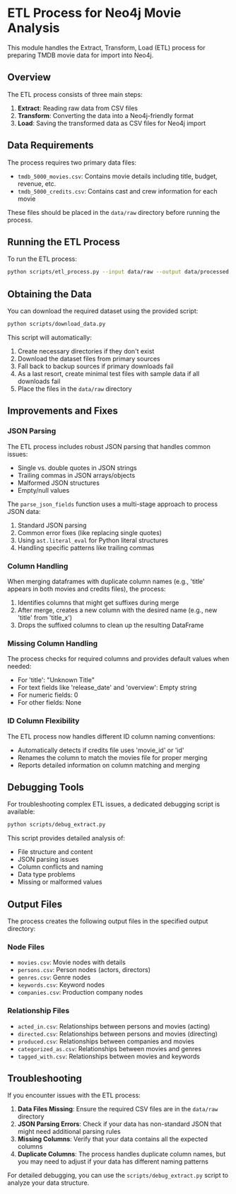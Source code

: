 # ETL Process for Neo4j Movie Analysis

This module handles the Extract, Transform, Load (ETL) process for preparing TMDB movie data for import into Neo4j.

## Overview

The ETL process consists of three main steps:

1. **Extract**: Reading raw data from CSV files
2. **Transform**: Converting the data into a Neo4j-friendly format
3. **Load**: Saving the transformed data as CSV files for Neo4j import

## Data Requirements

The process requires two primary data files:

- `tmdb_5000_movies.csv`: Contains movie details including title, budget, revenue, etc.
- `tmdb_5000_credits.csv`: Contains cast and crew information for each movie

These files should be placed in the `data/raw` directory before running the process.

## Running the ETL Process

To run the ETL process:

```bash
python scripts/etl_process.py --input data/raw --output data/processed
```

## Obtaining the Data

You can download the required dataset using the provided script:

```bash
python scripts/download_data.py
```

This script will automatically:
1. Create necessary directories if they don't exist
2. Download the dataset files from primary sources
3. Fall back to backup sources if primary downloads fail
4. As a last resort, create minimal test files with sample data if all downloads fail
5. Place the files in the `data/raw` directory

## Improvements and Fixes

### JSON Parsing

The ETL process includes robust JSON parsing that handles common issues:

- Single vs. double quotes in JSON strings
- Trailing commas in JSON arrays/objects
- Malformed JSON structures
- Empty/null values

The `parse_json_fields` function uses a multi-stage approach to process JSON data:
1. Standard JSON parsing
2. Common error fixes (like replacing single quotes)
3. Using `ast.literal_eval` for Python literal structures
4. Handling specific patterns like trailing commas

### Column Handling

When merging dataframes with duplicate column names (e.g., 'title' appears in both movies and credits files), the process:

1. Identifies columns that might get suffixes during merge
2. After merge, creates a new column with the desired name (e.g., new 'title' from 'title_x')
3. Drops the suffixed columns to clean up the resulting DataFrame

### Missing Column Handling

The process checks for required columns and provides default values when needed:

- For 'title': "Unknown Title"
- For text fields like 'release_date' and 'overview': Empty string
- For numeric fields: 0
- For other fields: None

### ID Column Flexibility

The ETL process now handles different ID column naming conventions:
- Automatically detects if credits file uses 'movie_id' or 'id'
- Renames the column to match the movies file for proper merging
- Reports detailed information on column matching and merging

## Debugging Tools

For troubleshooting complex ETL issues, a dedicated debugging script is available:

```bash
python scripts/debug_extract.py
```

This script provides detailed analysis of:
- File structure and content
- JSON parsing issues
- Column conflicts and naming
- Data type problems
- Missing or malformed values

## Output Files

The process creates the following output files in the specified output directory:

### Node Files
- `movies.csv`: Movie nodes with details
- `persons.csv`: Person nodes (actors, directors)
- `genres.csv`: Genre nodes
- `keywords.csv`: Keyword nodes
- `companies.csv`: Production company nodes

### Relationship Files
- `acted_in.csv`: Relationships between persons and movies (acting)
- `directed.csv`: Relationships between persons and movies (directing)
- `produced.csv`: Relationships between companies and movies
- `categorized_as.csv`: Relationships between movies and genres
- `tagged_with.csv`: Relationships between movies and keywords

## Troubleshooting

If you encounter issues with the ETL process:

1. **Data Files Missing**: Ensure the required CSV files are in the `data/raw` directory
2. **JSON Parsing Errors**: Check if your data has non-standard JSON that might need additional parsing rules
3. **Missing Columns**: Verify that your data contains all the expected columns
4. **Duplicate Columns**: The process handles duplicate column names, but you may need to adjust if your data has different naming patterns

For detailed debugging, you can use the `scripts/debug_extract.py` script to analyze your data structure. 